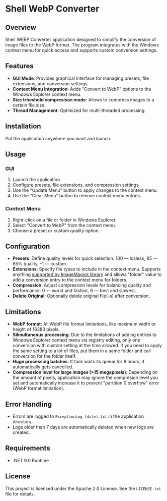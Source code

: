 # Shell WebP Converter

## Overview
Shell WEBP Converter application designed to simplify the conversion of image files to the WebP format. The program integrates with the Windows context menu for quick access and supports custom conversion settings.

## Features
- **GUI Mode**: Provides graphical interface for managing presets, file extensions, and conversion settings.
- **Context Menu Integration**: Adds "Convert to WebP" options to the Windows Explorer context menu.
- **Size trheshold compresison mode**: Allows to compress images to a certain file size.
- **Thread Management**: Optimized for multi-threaded processing.

## Installation
Put the application anywhere you want and launch. 

## Usage
### GUI
1. Launch the application.
2. Configure presets, file extensions, and compression settings.
3. Use the "Update Menu" button to apply changes to the context menu.
4. Use the "Clear Menu" button to remove context menu entries.

### Context Menu
1. Right-click on a file or folder in Windows Explorer.
2. Select "Convert to WebP" from the context menu.
3. Choose a preset or custom quality option.

## Configuration
- **Presets**: Define quality levels for quick selection. 100 — losless, 85 — 85% quality, -1 — custom.
- **Extensions**: Specify file types to include in the context menu. Supports anything [supported by ImageMagick library](https://imagemagick.com/script/formats.php) and allows "folder" value to add a conversion entry to the context menu for folders.
- **Compression**: Adjust compression levels for balancing quality and performance. 0 — worst and fastest, 6 — best and slowest. 
- **Delete Original**: Optionally delete original file(-s) after conversion.

## Limitations
- **WebP format**: All WebP file format limitations, like maximum width or height of 16383 pixels.
-  **Silmultaneous processing**: Due to the limitations of adding entries to Windows Explorer context menu via registry editing, only one conversion with custom setting at the time allowed. If you need to apply the same setting to a lot of files, put them in a same folder and call conversion for the folder itself.
-  **Huge processing batches**: If task waits its queue for 8 hours, it automatically gets cancelled.
-  **Compression level for large images (>15 megapixels)**: Depending on the amount of pixels, application may ignore the compresion level you set and automatically increase it to prevent "partition 0 overflow" error (WebP format limitation).

## Error Handling
- Errors are logged to `ExceptionLog [date].txt` in the application directory.
- Logs older than 7 days are automatically deleted when new logs are created.

## Requirements
- .NET 9.0 Runtime

## License
This project is licensed under the Apache 2.0 License. See the `LICENSE.txt` file for details.
